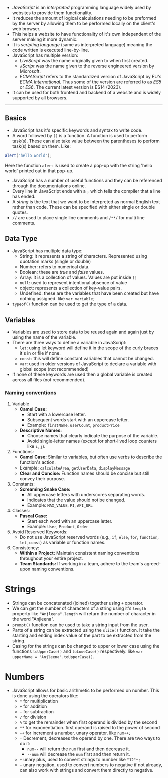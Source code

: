 - *JavaScript* is an *interpreted* programming language widely used by websites to provide them functionality.
- It reduces the amount of logical calculations needing to be preformed by the server by allowing them to be performed locally on the client's web browser.
- This helps a website to have functionality of it's own independent of the server making it more dynamic.
- It is *scripting language* (same as interpreted language) meaning the code written is executed line-by-line.
- JavaScript has multiple version:
	- *LiveScript* was the name originally given to when first created.
	- *JScript* was the name given to the reverse engineered version by Microsoft.
	- *ECMAScript* refers to the standardized version of JavaScript by EU's *ECMA International*. Thus some of the version are referred to as *ES5* or *ES6*. The current latest version is ES14 (2023).
- It can be used for both frontend and backend of a website and is widely supported by all browsers.

---
## Basics
- JavaScript has it's specific keywords and syntax to write code.
- A word followed by `()` is a function. A function is used to perform task(s). These can also take value between the parentheses to perform task(s) based on them. Like:
```js
alert("hello world");
```
Here the function `alert` is used to create a pop-up with the string 'hello world' printed out in that pop-up.
- JavaScript has a number of useful functions and they can be referenced through  the documentations online.
- Every line in JavaScript ends with a `;` which tells the compiler that a line has ended.
- A *string* is the text that we want to be interpreted as normal English text rather than code. These can be specified with either single or double quotes.
- `//` are used to place single line comments and `/**/` for multi line comments.
## Data Type
- JavaScript has multiple data type:
	- String: it represents a string of characters. Represented using quotation marks (single or double)
	- Number: refers to numerical data.
	- Boolean: these are *true* and *false* values.
	- Array: it is a collection of values. Values are put inside `[]`
	- `null`: used to represent intentional absence of value
	- object: represents a collection of key-value pairs.
	- Undefined: these are the variables that have been created but have nothing assigned. like `var variable;`
- `typeof()` function can be used to get the type of a data.
## Variables
- Variables are used to store data to be reused again and again just by using the name of the variable.
- There are three ways to define a variable in JavaScript:
	- `let`: using let keyword will define it in the scope of the curly braces it's in or file if none.
	- `const`: this will define constant variables that cannot be changed.
	- `var`: used in older versions of JavaScript to declare a variable with global scope (not recommended)
- If none of these keywords are used then a global variable is created across all files (not recommended).
### Naming conventions
1. Variable
	- **Camel Case:**
	    - Start with a lowercase letter.
	    - Subsequent words start with an uppercase letter.
	    - Example: `firstName`, `userCount`, `productPrice`
	- **Descriptive Names:**
	    - Choose names that clearly indicate the purpose of the variable.
	    - Avoid single-letter names (except for short-lived loop counters like `i`, `j`).
2. Functions:
	- **Camel Case:** Similar to variables, but often use verbs to describe the function's action.
    - Example: `calculateArea`, `getUserData`, `displayMessage`
	- **Clear and Concise:** Function names should be concise but still convey their purpose.
3. Constants:
	- **Screaming Snake Case:**
	    - All uppercase letters with underscores separating words.
	    - Indicates that the value should not be changed.
	    - Example: `MAX_VALUE`, `PI`, `API_URL`
4. Classes:
	- **Pascal Case:**
	    - Start each word with an uppercase letter.
	    - Example: `User`, `Product`, `Order`
5. Avoid Reserved Keywords:
	- Do not use JavaScript reserved words (e.g., `if`, `else`, `for`, `function`, `let`, `const`) as variable or function names.
6. Consistency:
	- **Within a Project:** Maintain consistent naming conventions throughout your entire project.
	- **Team Standards:** If working in a team, adhere to the team's agreed-upon naming conventions.
# Strings
- Strings can be concatenated (joined) together using `+` operator.
- We can get the number of characters of a string using it's `length` property like `"Anjleena".length` will return the number of character in the word "Anjleena".
- `prompt()` function can be used to take a string input from the user.
- Parts of a string can be extracted using the `slice()` function. It take the starting and ending index value of the part to be extracted from the string.
- Casing for the strings can be changed to upper or lower case using the functions `toUpperCase()` and `toLoweCase()` respectively.  like `var upperName = "Anjleena".toUpperCase()`.
# Numbers
- JavaScript allows for basic arithmetic to be performed on number. This is done using the operators like:
	- `*` for multiplication
	- `+` for addition
	- `-` for subtraction
	- `/` for division
	- `%` to get the remainder when first operand is divided by the second
	- `**` for exponentiation. first operand is raised to the power of second
	- `++` for increment a number. unary operator. like `num++;`
	- `-` Decrement, decreases the operand by one. There are two ways to do it:
		- `num--` will return the `num` first and then decrease it.
		- `--num` will decrease the `num` first and then return it.
	- `+` unary plus, used to convert strings to number like `"12"+;`
	- `-` unary negation, used to convert numbers to negative if not already, can also work with strings and convert them directly to negative.
